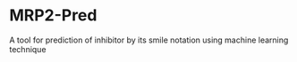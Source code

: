 # MRP2-Pred
A tool for prediction of inhibitor by its smile notation using machine learning technique
